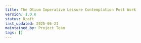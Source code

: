 ```yaml
---
title: The Otium Imperative Leisure Contemplation Post Work
version: 1.0.0
status: Draft
last_updated: 2025-06-21
maintained_by: Project Team
tags: []
---
```

